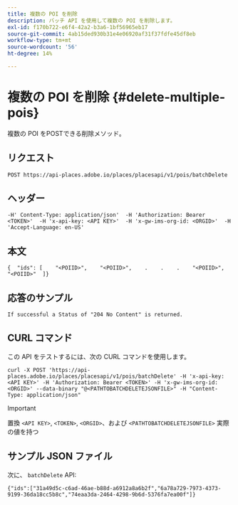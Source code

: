 ```yaml
---
title: 複数の POI を削除
description: バッチ API を使用して複数の POI を削除します。
exl-id: f170b722-e6f4-42a2-b3a6-1bf56965eb17
source-git-commit: 4ab15ded930b31e4e06920af31f37fdfe45df8eb
workflow-type: tm+mt
source-wordcount: '56'
ht-degree: 14%

---
```


# 複数の POI を削除 {#delete-multiple-pois}

複数の POI をPOSTできる削除メソッド。

## リクエスト

```text
POST https://api-places.adobe.io/places/placesapi/v1/pois/batchDelete
```

## ヘッダー

```text
-H' Content-Type: application/json'  -H 'Authorization: Bearer <TOKEN>'  -H 'x-api-key: <API KEY>'  -H 'x-gw-ims-org-id: <ORGID>'  -H 'Accept-Language: en-US'
```

## 本文

```text
{  "ids": [    "<POIID>",    "<POIID>",    .    .    .    "<POIID>",    "<POIID>"  ]}
```

## 応答のサンプル

```text
If successful a Status of "204 No Content" is returned.
```

## CURL コマンド

この API をテストするには、次の CURL コマンドを使用します。

```text
curl -X POST 'https://api-places.adobe.io/places/placesapi/v1/pois/batchDelete' -H 'x-api-key: <API KEY>' -H 'Authorization: Bearer <TOKEN>' -H 'x-gw-ims-org-id: <ORGID>' --data-binary "@<PATHTOBATCHDELETEJSONFILE>" -H "Content-Type: application/json"
```

>[!IMPORTANT]
>
>置換 `<API KEY>`, `<TOKEN>`, `<ORGID>`、および `<PATHTOBATCHDELETEJSONFILE>` 実際の値を持つ

## サンプル JSON ファイル

次に、 `batchDelete` API:

```text
{​"ids":["31a49d5c-c6ad-46ae-b88d-a6912a8a6b2f","6a78a729-7973-4373-9199-36da18cc5b8c","74eaa3da-2464-4298-9b6d-5376fa7ea00f"]​}
```

